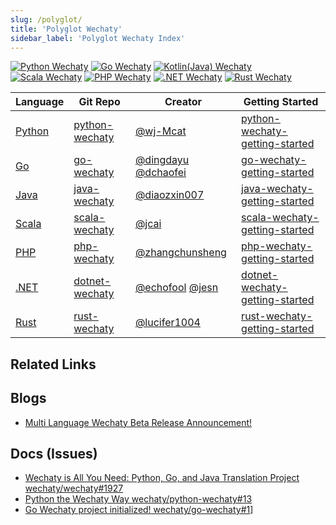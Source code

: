```yaml
---
slug: /polyglot/
title: 'Polyglot Wechaty'
sidebar_label: 'Polyglot Wechaty Index'
---
```


[![Python Wechaty](https://img.shields.io/badge/Wechaty-Python-blue)](https://github.com/wechaty/python-wechaty)
[![Go Wechaty](https://img.shields.io/badge/Wechaty-Go-7de)](https://github.com/wechaty/go-wechaty)
[![Kotlin(Java) Wechaty](https://img.shields.io/badge/Wechaty-Kotlin-orange)](https://github.com/wechaty/java-wechaty)
[![Scala Wechaty](https://img.shields.io/badge/Wechaty-Scala-890)](https://github.com/wechaty/scala-wechaty)
[![PHP Wechaty](https://img.shields.io/badge/Wechaty-PHP-7de)](https://github.com/wechaty/php-wechaty)
[![.NET Wechaty](https://img.shields.io/badge/Wechaty-.NET-blueviolet)](https://github.com/wechaty/dotnet-wechaty)
[![Rust Wechaty](https://img.shields.io/badge/Wechaty-Rust-f42)](https://github.com/wechaty/rust-wechaty)

| Language | Git Repo | Creator | Getting Started |
| --- | --- | --- | --- |
| [Python](python) | [python-wechaty](https://github.com/wechaty/php-wechaty) | [@wj-Mcat](https://github.com/wj-Mcat) | [python-wechaty-getting-started](https://github.com/wechaty/php-wechaty-getting-started) |
| [Go](go) | [go-wechaty](https://github.com/wechaty/php-wechaty) | [@dingdayu](https://github.com/dingdayu) [@dchaofei](https://github.com/dchaofei) | [go-wechaty-getting-started](https://github.com/wechaty/php-wechaty-getting-started) |
| [Java](java) | [java-wechaty](https://github.com/wechaty/php-wechaty) | [@diaozxin007](https://github.com/diaozxin007) | [java-wechaty-getting-started](https://github.com/wechaty/php-wechaty-getting-started) |
| [Scala](scala) | [scala-wechaty](https://github.com/wechaty/php-wechaty) | [@jcai](https://github.com/jcai) | [scala-wechaty-getting-started](https://github.com/wechaty/php-wechaty-getting-started) |
| [PHP](php) | [php-wechaty](https://github.com/wechaty/php-wechaty) | [@zhangchunsheng](https://github.com/zhangchunsheng) | [php-wechaty-getting-started](https://github.com/wechaty/php-wechaty-getting-started) |
| [.NET](dotnet) | [dotnet-wechaty](https://github.com/wechaty/dotnet-wechaty) | [@echofool](https://github.com/echofool) [@jesn](https://github.com/jesn) | [dotnet-wechaty-getting-started](https://github.com/wechaty/dotnet-wechaty-getting-started) |
| [Rust](rust) | [rust-wechaty](https://github.com/wechaty/rust-wechaty) | [@lucifer1004](https://github.com/lucifer1004) | [rust-wechaty-getting-started](https://github.com/wechaty/rust-wechaty-getting-started) |

## Related Links

## Blogs

- [Multi Language Wechaty Beta Release Announcement!](https://wechaty.js.org/2020/06/19/multi-language-wechaty-beta-release/)

## Docs (Issues)

- [Wechaty is All You Need: Python, Go, and Java Translation Project wechaty/wechaty#1927](https://github.com/wechaty/wechaty/discussions/1927)
- [Python the Wechaty Way wechaty/python-wechaty#13](https://github.com/wechaty/python-wechaty/issues/13)
- [Go Wechaty project initialized! wechaty/go-wechaty#1](https://github.com/wechaty/go-wechaty/issues/1)]
